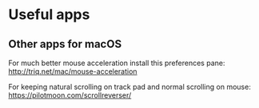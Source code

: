 # Useful apps

## Other apps for macOS

For much better mouse acceleration install this preferences pane: http://triq.net/mac/mouse-acceleration

For keeping natural scrolling on track pad and normal scrolling on mouse: https://pilotmoon.com/scrollreverser/
